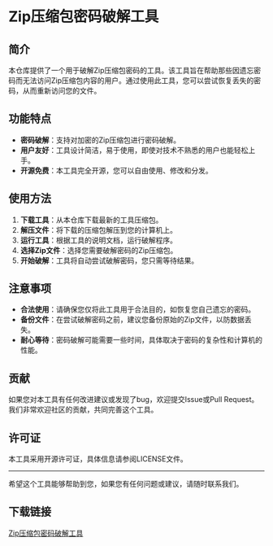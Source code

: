 # Zip压缩包密码破解工具

## 简介

本仓库提供了一个用于破解Zip压缩包密码的工具。该工具旨在帮助那些因遗忘密码而无法访问Zip压缩包内容的用户。通过使用此工具，您可以尝试恢复丢失的密码，从而重新访问您的文件。

## 功能特点

- **密码破解**：支持对加密的Zip压缩包进行密码破解。
- **用户友好**：工具设计简洁，易于使用，即使对技术不熟悉的用户也能轻松上手。
- **开源免费**：本工具完全开源，您可以自由使用、修改和分发。

## 使用方法

1. **下载工具**：从本仓库下载最新的工具压缩包。
2. **解压文件**：将下载的压缩包解压到您的计算机上。
3. **运行工具**：根据工具的说明文档，运行破解程序。
4. **选择Zip文件**：选择您需要破解密码的Zip压缩包。
5. **开始破解**：工具将自动尝试破解密码，您只需等待结果。

## 注意事项

- **合法使用**：请确保您仅将此工具用于合法目的，如恢复您自己遗忘的密码。
- **备份文件**：在尝试破解密码之前，建议您备份原始的Zip文件，以防数据丢失。
- **耐心等待**：密码破解可能需要一些时间，具体取决于密码的复杂性和计算机的性能。

## 贡献

如果您对本工具有任何改进建议或发现了bug，欢迎提交Issue或Pull Request。我们非常欢迎社区的贡献，共同完善这个工具。

## 许可证

本工具采用开源许可证，具体信息请参阅LICENSE文件。

---

希望这个工具能够帮助到您，如果您有任何问题或建议，请随时联系我们。

## 下载链接

[Zip压缩包密码破解工具](https://pan.quark.cn/s/af832d02cd17)